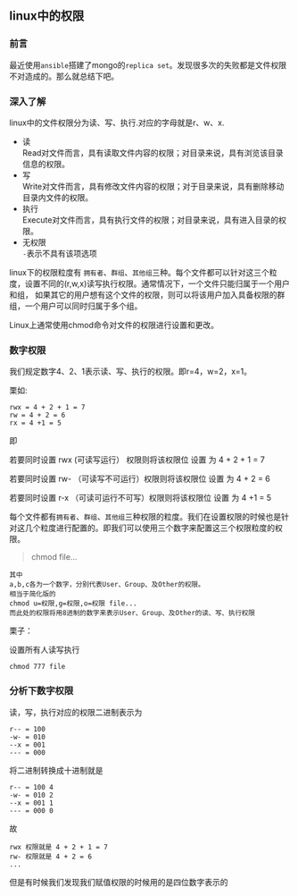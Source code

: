 ## linux中的权限

### 前言

最近使用`ansible`搭建了mongo的`replica set`。发现很多次的失败都是文件权限不对造成的。那么就总结下吧。  

### 深入了解

linux中的文件权限分为读、写、执行.对应的字母就是r、w、x.  

- 读   
Read对文件而言，具有读取文件内容的权限；对目录来说，具有浏览该目录信息的权限。  
- 写  
Write对文件而言，具有修改文件内容的权限；对于目录来说，具有删除移动目录内文件的权限。  
- 执行  
Execute对文件而言，具有执行文件的权限；对目录来说，具有进入目录的权限。  
- 无权限  
`-`表示不具有该项选项  

linux下的权限粒度有 `拥有者`、`群组`、`其他组`三种。每个文件都可以针对这三个粒度，设置不同的(r,w,x)读写执行权限。通常情况下，一个文件只能归属于一个用户和组， 如果其它的用户想有这个文件的权限，则可以将该用户加入具备权限的群组，一个用户可以同时归属于多个组。  

Linux上通常使用chmod命令对文件的权限进行设置和更改。  

### 数字权限

我们规定数字4、2、1表示读、写、执行的权限。即r=4，w=2，x=1。  

栗如:  

````
rwx = 4 + 2 + 1 = 7
rw = 4 + 2 = 6
rx = 4 +1 = 5
````

即  

若要同时设置 rwx (可读写运行） 权限则将该权限位 设置 为 4 + 2 + 1 = 7  

若要同时设置 rw- （可读写不可运行）权限则将该权限位 设置 为 4 + 2 = 6  

若要同时设置 r-x （可读可运行不可写）权限则将该权限位 设置 为 4 +1 = 5  

每个文件都有`拥有者`、`群组`、`其他组`三种权限的粒度。我们在设置权限的时候也是针对这几个粒度进行配置的。即我们可以使用三个数字来配置这三个权限粒度的权限。  

> chmod <abc> file...

````
其中
a,b,c各为一个数字，分别代表User、Group、及Other的权限。
相当于简化版的
chmod u=权限,g=权限,o=权限 file...
而此处的权限将用8进制的数字来表示User、Group、及Other的读、写、执行权限
````

栗子：  

设置所有人读写执行

````
chmod 777 file
````

### 分析下数字权限

读，写，执行对应的权限二进制表示为

```
r-- = 100
-w- = 010
--x = 001
--- = 000
```

将二进制转换成十进制就是

```
r-- = 100 4
-w- = 010 2
--x = 001 1
--- = 000 0
```

故

```
rwx 权限就是 4 + 2 + 1 = 7  
rw- 权限就是 4 + 2 = 6 
...
```

但是有时候我们发现我们赋值权限的时候用的是四位数字表示的  



